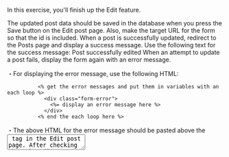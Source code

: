 In this exercise, you'll finish up the Edit feature.
    
The updated post data should be saved in the database when you press the Save button on the Edit post page.
Also, make the target URL for the form so that the id is included.
When a post is successfully updated, redirect to the Posts page and display a success message.
Use the following text for the success message: 
Post successfully edited
When an attempt to update a post fails, display the form again with an error message.
  
・For displaying the error message, use the following HTML:
```
          <% get the error messages and put them in variables with an each loop %>
            <div class="form-error">
              <%= display an error message here %>
            </div>
          <% end the each loop here %>
```
・The above HTML for the error message should be pasted above the <textarea> tag in the Edit post page.
After checking that the Edit feature is working properly, press Submit to continue to the final page!
